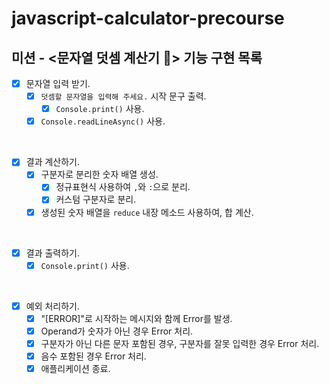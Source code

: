 # javascript-calculator-precourse

## 미션 - <문자열 덧셈 계산기 🧮> 기능 구현 목록

- [x] 문자열 입력 받기.
  - [x] `덧셈할 문자열을 입력해 주세요.` 시작 문구 출력.
    - [x] `Console.print()` 사용.
  - [x] `Console.readLineAsync()` 사용.

<br>

- [x] 결과 계산하기.
  - [x] 구분자로 분리한 숫자 배열 생성.
    - [x] 정규표현식 사용하여 `,`와 `:`으로 분리.
    - [x] 커스텀 구분자로 분리.
  - [x] 생성된 숫자 배열을 `reduce` 내장 메소드 사용하여, 합 계산.

<br>

- [x] 결과 출력하기.
  - [x] `Console.print()` 사용.

<br>

- [x] 예외 처리하기.
  - [x] "[ERROR]"로 시작하는 메시지와 함께 Error를 발생.
  - [x] Operand가 숫자가 아닌 경우 Error 처리.
  - [x] 구분자가 아닌 다른 문자 포함된 경우, 구분자를 잘못 입력한 경우 Error 처리.
  - [x] 음수 포함된 경우 Error 처리.
  - [x] 애플리케이션 종료.
